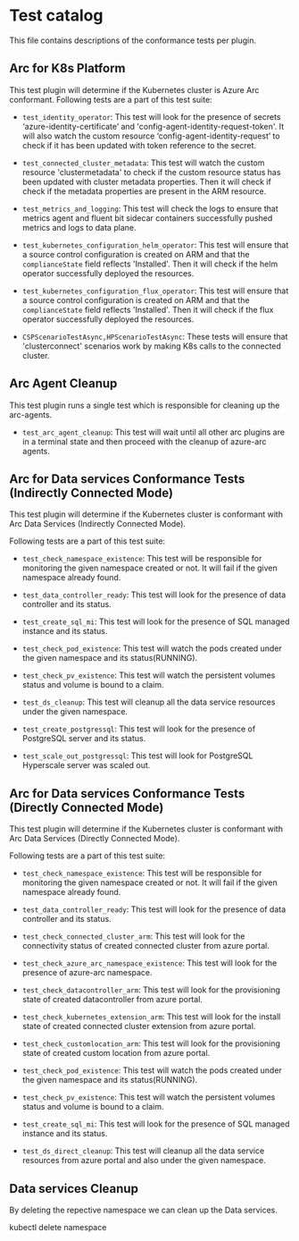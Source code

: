 # Test catalog

This file contains descriptions of the conformance tests per plugin.

## Arc for K8s Platform

This test plugin will determine if the Kubernetes cluster is Azure Arc conformant. Following tests are a part of this test suite:

- `test_identity_operator`: This test will look for the presence of secrets ‘azure-identity-certificate’ and 'config-agent-identity-request-token'. It will also watch the custom resource ‘config-agent-identity-request’ to check if it has been updated with token reference to the secret.

- `test_connected_cluster_metadata`: This test will watch the custom resource 'clustermetadata' to check if the custom resource status has been updated with cluster metadata properties. Then it will check if check if the metadata properties are present in the ARM resource.

- `test_metrics_and_logging`: This test will check the logs to ensure that metrics agent and fluent bit sidecar containers successfully pushed metrics and logs to data plane.

- `test_kubernetes_configuration_helm_operator`: This test will ensure that a source control configuration is created on ARM and that the `complianceState` field reflects 'Installed'. Then it will check if the helm operator successfully deployed the resources.

- `test_kubernetes_configuration_flux_operator`: This test will ensure that a source control configuration is created on ARM and that the `complianceState` field reflects 'Installed'. Then it will check if the flux operator successfully deployed the resources.

- `CSPScenarioTestAsync,HPScenarioTestAsync`: These tests will ensure that 'clusterconnect' scenarios work by making K8s calls to the connected cluster.


## Arc Agent Cleanup

This test plugin runs a single test which is responsible for cleaning up the arc-agents.

- `test_arc_agent_cleanup`: This test will wait until all other arc plugins are in a terminal state and then proceed with the cleanup of azure-arc agents.


## Arc for Data services Conformance Tests (Indirectly Connected Mode)

This test plugin will determine if the Kubernetes cluster is conformant with Arc Data Services (Indirectly Connected Mode). 

Following tests are a part of this test suite:

- `test_check_namespace_existence`: This test will be responsible for monitoring the given namespace created or not. It will fail if the given namespace already found.

- `test_data_controller_ready`: This test will look for the presence of data controller and its status.

- `test_create_sql_mi`: This test will look for the presence of SQL managed instance and its status.

- `test_check_pod_existence`: This test will watch the pods created under the given namespace and its status(RUNNING).

- `test_check_pv_existence`: This test will watch the persistent volumes status and volume is bound to a claim.

- `test_ds_cleanup`: This test will cleanup all the data service resources under the given namespace.

- `test_create_postgressql`: This test will look for the presence of PostgreSQL server and its status.

- `test_scale_out_postgressql`: This test will look for PostgreSQL Hyperscale server was scaled out.

## Arc for Data services Conformance Tests (Directly Connected Mode)

This test plugin will determine if the Kubernetes cluster is conformant with Arc Data Services (Directly Connected Mode). 

Following tests are a part of this test suite:

- `test_check_namespace_existence`: This test will be responsible for monitoring the given namespace created or not. It will fail if the given namespace already found.

- `test_data_controller_ready`: This test will look for the presence of data controller and its status.

- `test_check_connected_cluster_arm`: This test will look for the connectivity status of created connected cluster from azure portal.

- `test_check_azure_arc_namespace_existence`: This test will look for the presence of azure-arc namespace.

- `test_check_datacontroller_arm`: This test will look for the provisioning state of created datacontroller from azure portal.

- `test_check_kubernetes_extension_arm`: This test will look for the install state of created connected cluster extension from azure portal.

- `test_check_customlocation_arm`: This test will look for the provisioning state of created custom location from azure portal.

- `test_check_pod_existence`: This test will watch the pods created under the given namespace and its status(RUNNING).

- `test_check_pv_existence`: This test will watch the persistent volumes status and volume is bound to a claim.

- `test_create_sql_mi`: This test will look for the presence of SQL managed instance and its status.

- `test_ds_direct_cleanup`: This test will cleanup all the data service resources from azure portal and also under the given namespace.

## Data services Cleanup

By deleting the repective namespace we can clean up the Data services.

kubectl delete namespace
